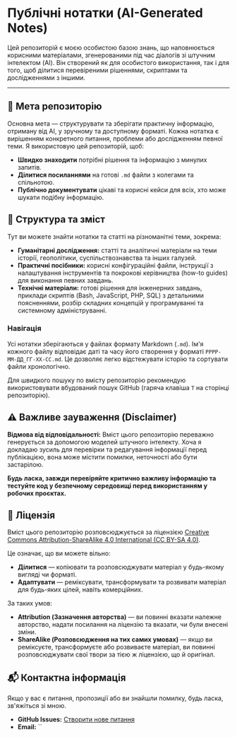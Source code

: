 # Публічні нотатки (AI-Generated Notes)

Цей репозиторій є моєю особистою базою знань, що наповнюється корисними матеріалами, згенерованими під час діалогів зі штучним інтелектом (AI). Він створений як для особистого використання, так і для того, щоб ділитися перевіреними рішеннями, скриптами та дослідженнями з іншими.

-----

## 🎯 Мета репозиторію

Основна мета — структурувати та зберігати практичну інформацію, отриману від AI, у зручному та доступному форматі. Кожна нотатка є вирішенням конкретного питання, проблеми або дослідженням певної теми. Я використовую цей репозиторій, щоб:

  * **Швидко знаходити** потрібні рішення та інформацію з минулих запитів.
  * **Ділитися посиланнями** на готові `.md` файли з колегами та спільнотою.
  * **Публічно документувати** цікаві та корисні кейси для всіх, хто може шукати подібну інформацію.

## 📂 Структура та зміст

Тут ви можете знайти нотатки та статті на різноманітні теми, зокрема:

  * **Гуманітарні дослідження:** статті та аналітичні матеріали на теми історії, геополітики, суспільствознавства та інших галузей.
  * **Практичні посібники:** корисні конфігураційні файли, інструкції з налаштування інструментів та покрокові керівництва (how-to guides) для виконання певних завдань.
  * **Технічні матеріали:** готові рішення для інженерних завдань, приклади скриптів (Bash, JavaScript, PHP, SQL) з детальними поясненнями, розбір складних концепцій у програмуванні та системному адмініструванні.

### Навігація

Усі нотатки зберігаються у файлах формату Markdown (`.md`). Ім'я кожного файлу відповідає даті та часу його створення у форматі `РРРР-ММ-ДД_ГГ-ХХ-СС.md`. Це дозволяє легко відстежувати історію та сортувати файли хронологічно.

Для швидкого пошуку по вмісту репозиторію рекомендую використовувати вбудований пошук GitHub (гаряча клавіша `T` на сторінці репозиторію).

## ⚠️ Важливе зауваження (Disclaimer)

**Відмова від відповідальності:** Вміст цього репозиторію переважно генерується за допомогою моделей штучного інтелекту. Хоча я докладаю зусиль для перевірки та редагування інформації перед публікацією, вона може містити помилки, неточності або бути застарілою.

**Будь ласка, завжди перевіряйте критично важливу інформацію та тестуйте код у безпечному середовищі перед використанням у робочих проєктах.**

## 📄 Ліцензія

Вміст цього репозиторію розповсюджується за ліцензією [Creative Commons Attribution-ShareAlike 4.0 International (CC BY-SA 4.0)](https://creativecommons.org/licenses/by-sa/4.0/).

Це означає, що ви можете вільно:

  * **Ділитися** — копіювати та розповсюджувати матеріал у будь-якому вигляді чи форматі.
  * **Адаптувати** — реміксувати, трансформувати та розвивати матеріал для будь-яких цілей, навіть комерційних.

За таких умов:

  * **Attribution (Зазначення авторства)** — ви повинні вказати належне авторство, надати посилання на ліцензію та вказати, чи були внесені зміни.
  * **ShareAlike (Розповсюдження на тих самих умовах)** — якщо ви реміксуєте, трансформуєте або розвиваєте матеріал, ви повинні розповсюджувати свої твори за тією ж ліцензією, що й оригінал.

## 📬 Контактна інформація

Якщо у вас є питання, пропозиції або ви знайшли помилку, будь ласка, зв'яжіться зі мною.

  * **GitHub Issues:** [Створити нове питання](https://github.com/Zorkiy/note-public/issues)
  * **Email:** \`\`
